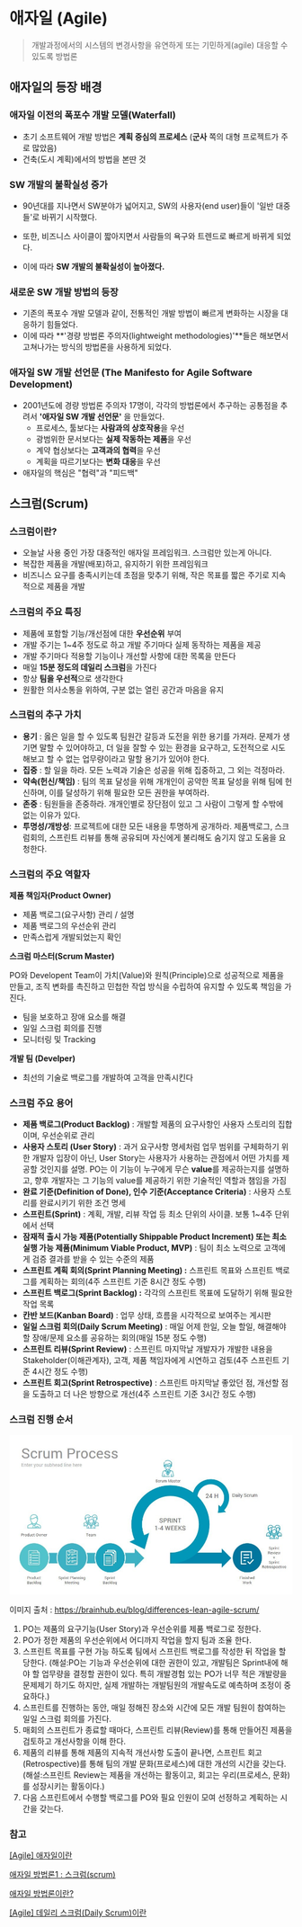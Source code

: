 # 애자일 (Agile)

> 개발과정에서의 시스템의 변경사항을 유연하게 또는 기민하게(agile) 대응할 수 있도록 방법론

## 애자일의 등장 배경

### 애자일 이전의 폭포수 개발 모델(Waterfall)

- 초기 소프트웨어 개발 방법은 **계획 중심의 프로세스** (**군사** 쪽의 대형 프로젝트가 주로 많았음)
- 건축(도시 계획)에서의 방법을 본딴 것



### SW 개발의 불확실성 증가

- 90년대를 지나면서 SW분야가 넓어지고, SW의 사용자(end user)들이 '일반 대중들'로 바뀌기 시작했다.

- 또한, 비즈니스 사이클이 짧아지면서 사람들의 욕구와 트렌드로 빠르게 바뀌게 되었다.
- 이에 따라 **SW 개발의 불확실성이 높아졌다.**



### 새로운 SW 개발 방법의 등장

- 기존의 폭포수 개발 모델과 같이, 전통적인 개발 방법이 빠르게 변화하는 시장을 대응하기 힘들었다.
- 이에 따라 **'경량 방법론 주의자(lightweight methodologies)'**들은 해보면서 고쳐나가는 방식의 방법론을 사용하게 되었다.



### 애자일 SW 개발 선언문 (The Manifesto for Agile Software Development)

- 2001년도에 경량 방법론 주의자 17명이, 각각의 방법론에서 추구하는 공통점을 추려서 **'애자일 SW 개발 선언문'** 을 만들었다.
  - 프로세스, 툴보다는 **사람과의 상호작용**을 우선
  - 광범위한 문서보다는 **실제 작동하는 제품**을 우선
  - 계약 협상보다는 **고객과의 협력**을 우선
  - 계획을 따르기보다는 **변화 대응**을 우선
- 애자일의 핵심은 "협력"과 "피드백"

 

## 스크럼(Scrum)

### 스크럼이란?

- 오늘날 사용 중인 가장 대중적인 애자일 프레임워크. 스크럼만 있는게 아니다.
- 복잡한 제품을 개발(배포)하고, 유지하기 위한 프레임워크
- 비즈니스 요구를 충족시키는데 초점을 맞추기 위해, 작은 목표를 짧은 주기로 지속적으로 제품을 개발



### 스크럼의 주요 특징

- 제품에 포함할 기능/개선점에 대한 **우선순위** 부여
- 개발 주기는 1~4주 정도로 하고 개발 주기마다 실제 동작하는 제품을 제공
- 개발 주기마다 적용할 기능이나 개선할 사항에 대한 목록을 만든다
- 매일 **15분 정도의 데일리 스크럼**을 가진다
- 항상 **팀을 우선적**으로 생각한다
- 원활한 의사소통을 위하여, 구분 없는 열린 공간과 마음을 유지



### 스크럼의 추구 가치

- **용기** : 옳은 일을 할 수 있도록 팀원간 갈등과 도전을 위한 용기를 가져라. 문제가 생기면 말할 수 있어야하고, 더 일을 잘할 수 있는 환경을 요구하고, 도전적으로 시도해보고 할 수 없는 업무량이라고 말할 용기가 있어야 한다.
- **집중** : 할 일을 하라. 모든 노력과 기술은 성공을 위해 집중하고, 그 외는 걱정마라.
- **약속(헌신/책임)** : 팀의 목표 달성을 위해 개개인이 공약한 목표 달성을 위해 팀에 헌신하며, 이를 달성하기 위해 필요한 모든 권한을 부여하라.
- **존중** : 팀원들을 존중하라. 개개인별로 장단점이 있고 그 사람이 그렇게 할 수밖에 없는 이유가 있다.
- **투명성/개방성**: 프로젝트에 대한 모든 내용을 투명하게 공개하라. 제품백로그, 스크럼회의, 스프린트 리뷰를 통해 공유되며 자신에게 불리해도 숨기지 않고 도움을 요청한다.



### 스크럼의 주요 역할자

**제품 책임자(Product Owner)**

- 제품 백로그(요구사항) 관리 / 설명
- 제품 백로그의 우선순위 관리
- 만족스럽게 개발되었는지 확인

**스크럼 마스터(Scrum Master)**

PO와 Developent Team이 가치(Value)와 원칙(Principle)으로 성공적으로 제품을 만들고, 조직 변화를 촉진하고 민첩한 작업 방식을 수립하여 유지할 수 있도록 책임을 가진다.

- 팀을 보호하고 장애 요소를 해결
- 일일 스크럼 회의를 진행
- 모니터링 및 Tracking

**개발 팀 (Develper)**

- 최선의 기술로 백로그를 개발하여 고객을 만족시킨다



### 스크럼 주요 용어

- **제품 백로그(Product Backlog)** : 개발할 제품의 요구사항인 사용자 스토리의 집합이며, 우선순위로 관리
- **사용자 스토리 (User Story)** :  과거 요구사항 명세처럼 업무 범위를 구체화하기 위한 개발자 입장이 아닌, User Story는 사용자가 사용하는 관점에서 어떤 가치를 제공할 것인지를 설명. PO는 이 기능이 누구에게 무슨 **value**를 제공하는지를 설명하고, 향후 개발자는 그 기능의 value를 제공하기 위한 기술적인 역할과 챔임을 가짐
- **완료 기준(Definition of Done), 인수 기준(Acceptance Criteria)** : 사용자 스토리를 완료시키기 위한 조건 명세
- **스프린트(Sprint)** : 계획, 개발, 리뷰 작업 등 최소 단위의 사이클. 보통 1~4주 단위에서 선택
- **잠재적 출시 가능 제품(Potentially Shippable Product Increment) 또는 최소 실행 가능 제품(Minimum Viable Product, MVP)** : 팀이 최소 노력으로 고객에게 검증 결과를 받을 수 있는 수준의 제품
- **스프린트 계획 회의(Sprint Planning Meeting) :** 스프린트 목표와 스프린트 백로그를 계획하는 회의(4주 스프린트 기준 8시간 정도 수행)
- **스프린트 백로그(Sprint Backlog) :** 각각의 스프린트 목표에 도달하기 위해 필요한 작업 목록
- **칸반 보드(Kanban Board)** :  업무 상태, 흐름을 시각적으로 보여주는 게시판
- **일일 스크럼 회의(Daily Scrum Meeting)** : 매일 어제 한일, 오늘 할일, 해결해야 할 장애/문제 요소를 공유하는 회의(매일 15분 정도 수행)
- **스프린트 리뷰(Sprint Review)** : 스프린트 마지막날 개발자가 개발한 내용을 Stakeholder(이해관계자), 고객, 제품 책임자에게 시연하고 검토(4주 스프린트 기준 4시간 정도 수행)
- **스프린트 회고(Sprint Retrospective)** : 스프린트 마지막날 좋았던 점, 개선할 점을 도출하고 더 나은 방향으로 개선(4주 스프린트 기준 3시간 정도 수행)



###  스크럼 진행 순서

![Scrum framework roles and process.](02_%EC%95%A0%EC%9E%90%EC%9D%BC(Agile).assets/62793694e251ed3442308a01_differences-lean-agile-scrum-scrum-process.jpeg)

이미지 출처 : https://brainhub.eu/blog/differences-lean-agile-scrum/



1. PO는 제품의 요구기능(User Story)과 우선순위를 제품 백로그로 정한다.
2. PO가 정한 제품의 우선순위에서 어디까지 작업을 할지 팀과 조율 한다.
3. 스프린트 목표를 구현 가능 하도록 팀에서 스프린트 백로그를 작성한 뒤 작업을 할당한다.
   (해설:PO는 기능과 우선순위에 대한 권한이 있고, 개발팀은 Sprint내에 해야 할 업무량을 결정할 권한이 있다. 특히 개발경험 있는 PO가 너무 적은 개발량을 문제제기 하기도 하지만, 실제 개발하는 개발팀원의 개발속도로 예측하며 조정이 중요하다.)
4. 스프린트를 진행하는 동안, 매일 정해진 장소와 시간에 모든 개발 팀원이 참여하는 일일 스크럼 회의를 가진다.
5. 매회의 스프린트가 종료할 때마다, 스프린트 리뷰(Review)를 통해 만들어진 제품을 검토하고 개선사항을 이해 한다.
6. 제품의 리뷰를 통해 제품의 지속적 개선사항 도출이 끝나면, 스프린트 회고(Retrospective)를 통해 팀의 개발 문화(프로세스)에 대한 개선의 시간을 갖는다.
   (해설:스프린트 Review는 제품을 개선하는 활동이고, 회고는 우리(프로세스, 문화)를 성장시키는 활동이다.)
7. 다음 스프린트에서 수행할 백로그를 PO와 필요 인원이 모여 선정하고 계획하는 시간을 갖는다.



### 참고

[[Agile] 애자일이란](https://gmlwjd9405.github.io/2018/05/26/what-is-agile.html)

[애자일 방법론1 : 스크럼(scrum)](https://hrbulletin.net/organizational-culture/%EC%95%A0%EC%9E%90%EC%9D%BC-%EB%B0%A9%EB%B2%95%EB%A1%A0%E2%91%A0-%EC%8A%A4%ED%81%AC%EB%9F%BCscrum/)

[애자일 방법론이란?](https://www.redhat.com/ko/devops/what-is-agile-methodology)

[[Agile] 데일리 스크럼(Daily Scrum)이란](https://gmlwjd9405.github.io/2018/06/01/agile-dailyscrum.html)

